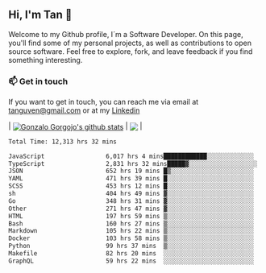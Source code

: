 ## Hi, I'm Tan 👋

Welcome to my Github profile, I´m a Software Developer. On this page, you'll find some of my personal projects, as well as contributions to open source software. Feel free to explore, fork, and leave feedback if you find something interesting.

### 📫 Get in touch

If you want to get in touch, you can reach me via email at [tanguven@gmail.com](mailto:tanguven@gmail.com) or at my [Linkedin](https://www.linkedin.com/in/tanguven/)

| <a href="https://github.com/tnguven"><img align="center" src="https://github-readme-stats.vercel.app/api?username=tnguven&show_icons=true&include_all_commits=true&theme=gotham&hide_border=true" alt="Gonzalo Gorgojo's github stats" /></a> | <a href="https://github.com/tnguven"><img align="center" src="https://github-readme-stats.vercel.app/api/top-langs/?username=tnguven&layout=compact&theme=gotham&hide_border=true" /></a> |

<!--START_SECTION:waka-->

```txt
Total Time: 12,313 hrs 32 mins

JavaScript                 6,017 hrs 4 mins████████████░░░░░░░░░░░░░   47.81 %
TypeScript                 2,831 hrs 32 mins█████▓░░░░░░░░░░░░░░░░░░░   22.50 %
JSON                       652 hrs 19 mins █▒░░░░░░░░░░░░░░░░░░░░░░░   05.18 %
YAML                       471 hrs 39 mins █░░░░░░░░░░░░░░░░░░░░░░░░   03.75 %
SCSS                       453 hrs 12 mins █░░░░░░░░░░░░░░░░░░░░░░░░   03.60 %
sh                         404 hrs 49 mins ▓░░░░░░░░░░░░░░░░░░░░░░░░   03.22 %
Go                         348 hrs 31 mins ▓░░░░░░░░░░░░░░░░░░░░░░░░   02.77 %
Other                      271 hrs 47 mins ▓░░░░░░░░░░░░░░░░░░░░░░░░   02.16 %
HTML                       197 hrs 59 mins ▒░░░░░░░░░░░░░░░░░░░░░░░░   01.57 %
Bash                       160 hrs 27 mins ▒░░░░░░░░░░░░░░░░░░░░░░░░   01.27 %
Markdown                   105 hrs 22 mins ▒░░░░░░░░░░░░░░░░░░░░░░░░   00.84 %
Docker                     103 hrs 58 mins ▒░░░░░░░░░░░░░░░░░░░░░░░░   00.83 %
Python                     99 hrs 37 mins  ▒░░░░░░░░░░░░░░░░░░░░░░░░   00.79 %
Makefile                   82 hrs 20 mins  ░░░░░░░░░░░░░░░░░░░░░░░░░   00.65 %
GraphQL                    59 hrs 22 mins  ░░░░░░░░░░░░░░░░░░░░░░░░░   00.47 %
```

<!--END_SECTION:waka-->
